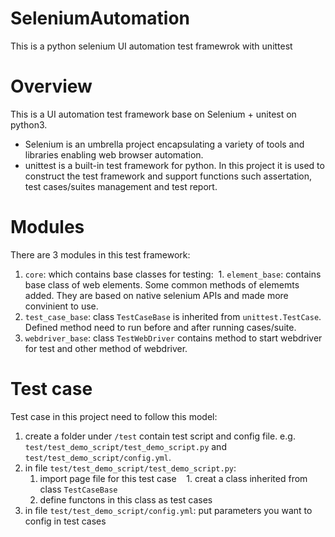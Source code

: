 # SeleniumAutomation
This is a python selenium UI automation test framewrok with unittest

# Overview
This is a UI automation test framework base on Selenium + unitest on python3.
* Selenium is an umbrella project encapsulating a variety of tools and libraries enabling web browser automation. 
* unittest is a built-in test framework for python. In this project it is used to construct the test framework and support functions such assertation, test cases/suites management and test report.

# Modules
There are 3 modules in this test framework:
1. `core`: which contains base classes for testing:
  1. `element_base`: contains base class of web elements. Some common methods of elememts added. They are based on native selenium APIs and made more convinient to use.
  1. `test_case_base`: class `TestCaseBase` is inherited from `unittest.TestCase`. Defined method need to run before and after running cases/suite.
  1. `webdriver_base`: class `TestWebDriver` contains method to start webdriver for test and other method of webdriver.

# Test case
Test case in this project need to follow this model:
1. create a folder under `/test` contain test script and config file. e.g. `test/test_demo_script/test_demo_script.py` and `test/test_demo_script/config.yml`.
1. in file `test/test_demo_script/test_demo_script.py`:
    1. import page file for this test case
    1. creat a class inherited from class `TestCaseBase`
    1. define functons in this class as test cases
1. in file `test/test_demo_script/config.yml`: put parameters you want to config in test cases
